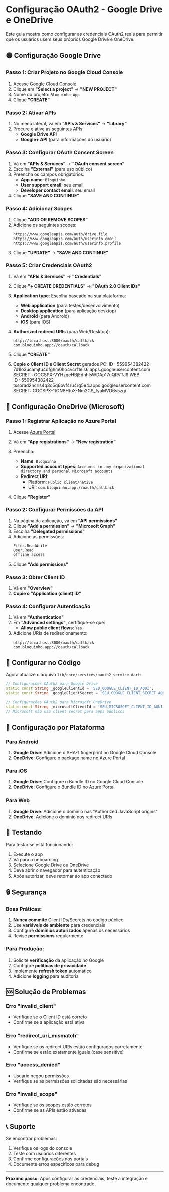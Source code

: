 # Configuração OAuth2 - Google Drive e OneDrive

Este guia mostra como configurar as credenciais OAuth2 reais para permitir que os usuários usem seus próprios Google Drive e OneDrive.

## 🟢 Configuração Google Drive

### Passo 1: Criar Projeto no Google Cloud Console

1. Acesse [Google Cloud Console](https://console.cloud.google.com/)
2. Clique em **"Select a project"** → **"NEW PROJECT"**
3. Nome do projeto: `Bloquinho App`
4. Clique **"CREATE"**

### Passo 2: Ativar APIs

1. No menu lateral, vá em **"APIs & Services"** → **"Library"**
2. Procure e ative as seguintes APIs:
   - **Google Drive API**
   - **Google+ API** (para informações do usuário)

### Passo 3: Configurar OAuth Consent Screen

1. Vá em **"APIs & Services"** → **"OAuth consent screen"**
2. Escolha **"External"** (para uso público)
3. Preencha os campos obrigatórios:
   - **App name**: `Bloquinho`
   - **User support email**: seu email
   - **Developer contact email**: seu email
4. Clique **"SAVE AND CONTINUE"**

### Passo 4: Adicionar Scopes

1. Clique **"ADD OR REMOVE SCOPES"**
2. Adicione os seguintes scopes:
   ```
   https://www.googleapis.com/auth/drive.file
   https://www.googleapis.com/auth/userinfo.email
   https://www.googleapis.com/auth/userinfo.profile
   ```
3. Clique **"UPDATE"** → **"SAVE AND CONTINUE"**

### Passo 5: Criar Credenciais OAuth2

1. Vá em **"APIs & Services"** → **"Credentials"**
2. Clique **"+ CREATE CREDENTIALS"** → **"OAuth 2.0 Client IDs"**
3. **Application type**: Escolha baseado na sua plataforma:
   - **Web application** (para testes/desenvolvimento)
   - **Desktop application** (para aplicação desktop)
   - **Android** (para Android)
   - **iOS** (para iOS)

4. **Authorized redirect URIs** (para Web/Desktop):
   ```
   http://localhost:8080/oauth/callback
   com.bloquinho.app://oauth/callback
   ```

5. Clique **"CREATE"**
6. **Copie o Client ID e Client Secret** gerados
   PC:
   ID : 559954382422-7d1lo3ucamjtu4qfghm0ho4vcrf1eis6.apps.googleusercontent.com 
   SECRET : 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
   WEB:  
   ID : 559954382422-tssorad2ncrls4q3o5q6ovf4ru4rg5e4.apps.googleusercontent.com 
   SECRET: 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

## 🔵 Configuração OneDrive (Microsoft)

### Passo 1: Registrar Aplicação no Azure Portal

1. Acesse [Azure Portal](https://portal.azure.com/)
2. Vá em **"App registrations"** → **"New registration"**
3. Preencha:
   - **Name**: `Bloquinho`
   - **Supported account types**: `Accounts in any organizational directory and personal Microsoft accounts`
   - **Redirect URI**: 
     - Platform: `Public client/native`
     - URI: `com.bloquinho.app://oauth/callback`

4. Clique **"Register"**

### Passo 2: Configurar Permissões da API

1. Na página da aplicação, vá em **"API permissions"**
2. Clique **"Add a permission"** → **"Microsoft Graph"**
3. Escolha **"Delegated permissions"**
4. Adicione as permissões:
   ```
   Files.ReadWrite
   User.Read
   offline_access
   ```
5. Clique **"Add permissions"**

### Passo 3: Obter Client ID

1. Vá em **"Overview"**
2. **Copie o "Application (client) ID"**

### Passo 4: Configurar Autenticação

1. Vá em **"Authentication"**
2. Em **"Advanced settings"**, certifique-se que:
   - **Allow public client flows**: `Yes`
3. Adicione URIs de redirecionamento:
   ```
   http://localhost:8080/oauth/callback
   com.bloquinho.app://oauth/callback
   ```

## 🔧 Configurar no Código

Agora atualize o arquivo `lib/core/services/oauth2_service.dart`:

```dart
// Configurações OAuth2 para Google Drive
static const String _googleClientId = 'SEU_GOOGLE_CLIENT_ID_AQUI';
static const String _googleClientSecret = 'SEU_GOOGLE_CLIENT_SECRET_AQUI'; // Apenas para Desktop/Web

// Configurações OAuth2 para Microsoft OneDrive  
static const String _microsoftClientId = 'SEU_MICROSOFT_CLIENT_ID_AQUI';
// Microsoft não usa client secret para apps públicos
```

## 📱 Configuração por Plataforma

### Para Android

1. **Google Drive**: Adicione o SHA-1 fingerprint no Google Cloud Console
2. **OneDrive**: Configure o package name no Azure Portal

### Para iOS

1. **Google Drive**: Configure o Bundle ID no Google Cloud Console
2. **OneDrive**: Configure o Bundle ID no Azure Portal

### Para Web

1. **Google Drive**: Adicione o domínio nas "Authorized JavaScript origins"
2. **OneDrive**: Adicione o domínio nos redirect URIs

## 🚀 Testando

Para testar se está funcionando:

1. Execute o app
2. Vá para o onboarding
3. Selecione Google Drive ou OneDrive
4. Deve abrir o navegador para autenticação
5. Após autorizar, deve retornar ao app conectado

## 🔒 Segurança

### Boas Práticas:
1. **Nunca commite** Client IDs/Secrets no código público
2. Use **variáveis de ambiente** para credenciais
3. Configure **domínios autorizados** apenas os necessários
4. Revise **permissions** regularmente

### Para Produção:
1. Solicite **verificação** da aplicação no Google
2. Configure **políticas de privacidade**
3. Implemente **refresh token** automático
4. Adicione **logging** para auditoria

## 🆘 Solução de Problemas

### Erro "invalid_client"
- Verifique se o Client ID está correto
- Confirme se a aplicação está ativa

### Erro "redirect_uri_mismatch"
- Verifique se os redirect URIs estão configurados corretamente
- Confirme se estão exatamente iguais (case sensitive)

### Erro "access_denied"
- Usuário negou permissões
- Verifique se as permissões solicitadas são necessárias

### Erro "invalid_scope"
- Verifique se os scopes estão corretos
- Confirme se as APIs estão ativadas

## 📞 Suporte

Se encontrar problemas:

1. Verifique os logs do console
2. Teste com usuários diferentes
3. Confirme configurações nos portais
4. Documente erros específicos para debug

---

**Próximo passo**: Após configurar as credenciais, teste a integração e documente qualquer problema encontrado. 